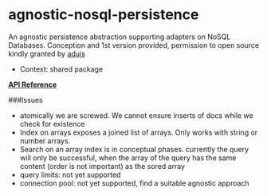 # agnostic-nosql-persistence

An agnostic persistence abstraction supporting adapters on NoSQL Databases.
Conception and 1st version provided, permission to open source kindly granted by [aduis]

- Context: shared package

**[API Reference](docs/api.md)**


###Issues
- atomically we are screwed. We cannot ensure inserts of docs while we check for existence
- Index on arrays exposes a joined list of arrays. Only works with string or number arrays.
- Search on an array index is in conceptual phases. currently the query will only be successful, when the array of the query has the same content (order is not important) as the sored array
- query limits: not yet supported
- connection pool: not yet supported, find a suitable agnostic approach


[aduis]: https://github.com/aduis
